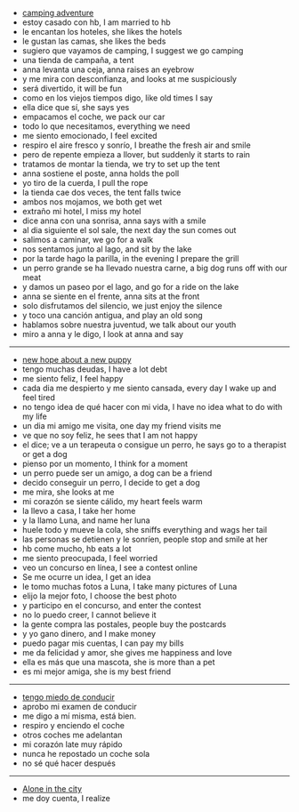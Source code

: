 


- [camping adventure](https://www.youtube.com/watch?v=UsQbHYx1G1E)
- estoy casado con hb, I am married to hb
- le encantan los hoteles, she likes the hotels
- le gustan las camas, she likes the beds
- sugiero que vayamos de camping, I suggest we go camping
- una tienda de campaña, a tent
- anna levanta una ceja, anna raises an eyebrow
- y me mira con desconfianza, and looks at me suspiciously
- será divertido, it will be fun
- como en los viejos tiempos digo, like old times I say
- ella dice que sí, she says yes
- empacamos el coche, we pack our car
- todo lo que necesitamos, everything we need
- me siento emocionado, I feel excited
- respiro el aire fresco y sonrío, I breathe the fresh air and smile
- pero de repente empieza a llover, but suddenly it starts to rain
- tratamos de montar la tienda, we try to set up the tent
- anna sostiene el poste, anna holds the poll
- yo tiro de la cuerda, I pull the rope
- la tienda cae dos veces, the tent falls twice
- ambos nos mojamos, we both get wet
- extraño mi hotel, I miss my hotel
- dice anna con una sonrisa, anna says with a smile
- al dia siguiente el sol sale, the next day the sun comes out
- salimos a caminar, we go for a walk
- nos sentamos junto al lago, and sit by the lake
- por la tarde hago la parilla, in the evening I prepare the grill
- un perro grande se ha llevado nuestra carne, a big dog runs off with our meat
- y damos un paseo por el lago, and go for a ride on the lake
- anna se siente en el frente, anna sits at the front
- solo disfrutamos del silencio, we just enjoy the silence
- y toco una canción antigua, and play an old song
- hablamos sobre nuestra juventud, we talk about our youth
- miro a anna y le digo, I look at anna and say

---

- [new hope about a new puppy](https://www.youtube.com/watch?v=tCXpKwygnU0)
- tengo muchas deudas, I have a lot debt
- me siento feliz, I feel happy
- cada dia me despierto y me siento cansada, every day I wake up and feel tired
- no tengo idea de qué hacer con mi vida, I have no idea what to do with my life
- un dia mi amigo me visita, one day my friend visits me
- ve que no soy feliz, he sees that I am not happy
- el dice; ve a un terapeuta o consigue un perro, he says go to a therapist or get a dog
- pienso por un momento, I think for a moment
- un perro puede ser un amigo, a dog can be a friend
- decido conseguir un perro, I decide to get a dog
- me mira, she looks at me
- mi corazón se siente cálido, my heart feels warm
- la llevo a casa, I take her home
- y la llamo Luna, and name her luna
- huele todo y mueve la cola, she sniffs everything and wags her tail
- las personas se detienen y le sonríen, people stop and smile at her
- hb come mucho, hb eats a lot
- me siento preocupada, I feel worried
- veo un concurso en línea, I see a contest online
- Se me ocurre un idea, I get an idea
- le tomo muchas fotos a Luna, I take many pictures of Luna
- elijo la mejor foto, I choose the best photo
- y participo en el concurso, and enter the contest
- no lo puedo creer, I cannot believe it
- la gente compra las postales, people buy the postcards
- y yo gano dinero, and I make money
- puedo pagar mis cuentas, I can pay my bills
- me da felicidad y amor, she gives me happiness and love
- ella es más que una mascota, she is more than a pet
- es mi mejor amiga, she is my best friend

---

- [tengo miedo de conducir](https://www.youtube.com/watch?v=0jszpIeGbnw)
- aprobo mi examen de conducir
- me digo a mí misma, está bien.
- respiro y enciendo el coche
- otros coches me adelantan
- mi corazón late muy rápido
- nunca he repostado un coche sola
- no sé qué hacer después

----

- [Alone in the city](https://www.youtube.com/watch?v=62rBgDh9Zw8)
- me doy cuenta, I realize
